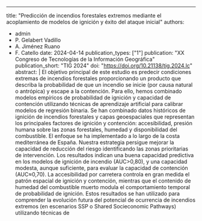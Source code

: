 ---
title: "Predicción de incendios forestales extremos mediante el acoplamiento de modelos de ignición y éxito del ataque inicial"
authors:
  - admin
  - P. Gelabert Vadillo
  - A. Jiménez Ruano
  - F. Catello
date: 2024-04-14
publication_types: ["1"]
publication: "XX Congreso de Tecnologías de la Información Geográfica"
publication_short: "TIG 2024"
doi: "https://doi.org/10.21138/tig.2024.lc"
abstract: |
  El objetivo principal de este estudio es predecir condiciones extremas de incendios forestales proporcionando un producto que describa la probabilidad de que un incendio se inicie (por causa natural o antrópica) y escape a la contención. Para ello, hemos combinado modelos empíricos de probabilidad de ignición y capacidad de contención utilizando técnicas de aprendizaje artificial para calibrar modelos de regresión binaria. Se han combinado datos históricos de ignición de incendios forestales y capas geoespaciales que representan los principales factores de ignición y contención: accesibilidad, presión humana sobre las zonas forestales, humedad y disponibilidad del combustible. El enfoque se ha implementado a lo largo de la costa mediterránea de España. Nuestra estrategia persigue mejorar la capacidad de reducción del riesgo identificando las zonas prioritarias de intervención. Los resultados indican una buena capacidad predictiva en los modelos de ignición de incendio (AUC>0,80), y una capacidad modesta, aunque suficiente, para evaluar la capacidad de contención (AUC≈0,70). La accesibilidad por carretera controla en gran medida el patrón espacial de ignición y contención, mientras que el contenido de humedad del combustible muerto modula el comportamiento temporal de probabilidad de ignición. Estos resultados se han utilizado para comprender la evolución futura del potencial de ocurrencia de incendios extremos (en escenarios SSP o Shared Socieconomic Pathways) utilizando técnicas de

